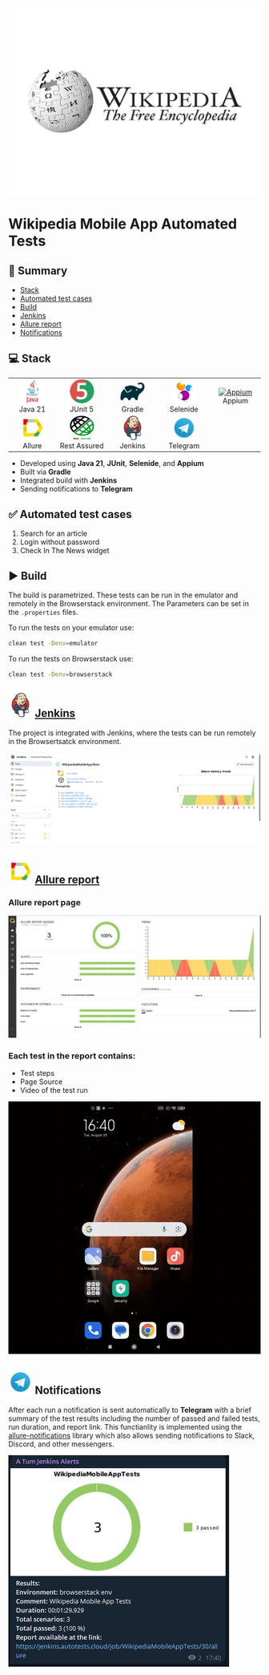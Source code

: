 <p align="center">
  <a href="https://en.wikipedia.org/wiki/Main_Page" target="_blank">
    <img src="readmemedia/wikipedia_logo.png" width="500" alt="WikipediaLogo">
  </a>
</p>

# Wikipedia Mobile App Automated Tests

## 📜 Summary
- [Stack](#-stack)
- [Automated test cases](#-automated-test-cases)
- [Build](#-build)
- [Jenkins](#-jenkins)
- [Allure report](#-allure-report)
- [Notifications](#-notifications)

  
## 💻 Stack

<div align="center">
  <table>
    <tr>
      <!-- First row -->
      <td align="center" width="110">
        <a href="https://www.java.com" target="_blank">
          <img src="readmemedia/java-original-wordmark.svg" width="48" height="48" alt="Java" />
        </a>
        <br>Java 21
      </td>
      <td align="center" width="110">
        <a href="https://junit.org/junit5/" target="_blank">
          <img src="readmemedia/junit-original.svg" width="48" height="48" alt="JUnit 5" />
        </a>
        <br>JUnit 5
      </td>
      <td align="center" width="110">
        <a href="https://gradle.org/" target="_blank">
          <img src="readmemedia/gradle-original.svg" width="48" height="48" alt="Gradle" />
        </a>
        <br>Gradle
      </td>
      <td align="center" width="110">
        <a href="https://selenide.org/" target="_blank">
          <img src="readmemedia\Selenide.svg" width="48" height="48" alt="Selenide" />
        </a>
        <br>Selenide
      </td>
      <td align="center" width="110">
        <a href="https://appium.io" target="_blank">
          <img src="readmemedia/AppiumLogo.png" width="48" height="48" alt="Appium" />
        </a>
        <br>Appium
      </td>
    </tr>
    <tr>
      <!-- Second row -->
      </td>
      <td align="center" width="110">
        <a href="https://docs.qameta.io/allure/" target="_blank">
          <img src="readmemedia/Allure.svg" width="48" height="48" alt="Allure" />
        </a>
        <br>Allure
      </td>
    <td align="center" width="110">
        <a href="https://rest-assured.io/" target="_blank">
          <img src="readmemedia/RestAssuredLogo.png" width="48" height="48" alt="Rest Assured" />
        </a>
        <br>Rest Assured
      </td>
      <td align="center" width="110">
        <a href="https://www.jenkins.io/" target="_blank">
          <img src="readmemedia/jenkins-original.svg" width="48" height="48" alt="Jenkins" />
        </a>
        <br>Jenkins
      <td align="center" width="110">
        <a href="https://web.telegram.org/" target="_blank">
          <img src="readmemedia/Telegram.svg" width="48" height="48" alt="Telegram" />
        </a>
        <br>Telegram
      </td>
    </tr>
  </table>
</div>

- Developed using **Java 21**, **JUnit**, **Selenide**, and **Appium**
- Built via **Gradle**
- Integrated build with **Jenkins**
- Sending notifications to **Telegram**

## ✅ Automated test cases
1. Search for an article
2. Login without password
3. Check In The News widget

## ▶️ Build

The build is parametrized. These tests can be run in the emulator and remotely in the Browserstack environment. The Parameters can be set in the `.properties` files. 

To run the tests on your emulator use:

```bash
clean test -Denv=emulator
```

To run the tests on Browserstack use:
```bash
clean test -Denv=browserstack
```

## <img src="readmemedia/jenkins-original.svg" width="48" height="48" alt="Jenkins" /> [Jenkins](https://jenkins.autotests.cloud/job/WikipediaMobileAppTests/)

The project is integrated with Jenkins, where the tests can be run remotely in the Browsertsatck environment.

<img src="readmemedia/JenkinsMainPage.png" alt="Jenkins Main Page">


## <img src="readmemedia/Allure.svg" width="48" height="48" alt="Allure" /> [Allure report](https://jenkins.autotests.cloud/job/WikipediaMobileAppTests/30/allure/)

### Allure report page
<img src="readmemedia/AllureReportMainPage.png" alt="Allure Report">

### Each test in the report contains:
- Test steps
- Page Source
- Video of the test run
  
<img src="readmemedia/TestRunVideo.gif" alt="Video of the test run">

## <img src="readmemedia/Telegram.svg" width="48" height="48" alt="Telegram" /> Notifications

After each run a notification is sent automatically to **Telegram** with a brief summary of the test results including the number of passed and failed tests, run duration, and report link. This functianlity is implemented using the [allure-notifications](https://github.com/qa-guru/allure-notifications) library which also allows sending notifications to Slack, Discord, and other messengers.

<img src="readmemedia/TelegramReport.png" alt="Telegram Notification">
